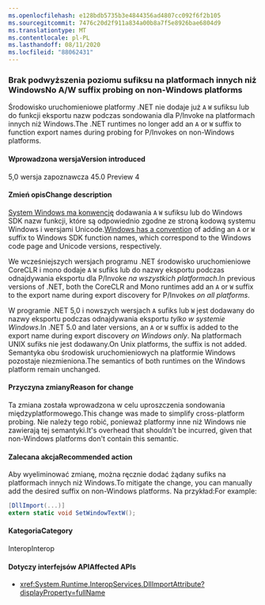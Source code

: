 ```yaml
---
ms.openlocfilehash: e128bdb5735b3e4844356ad4807cc092f6f2b105
ms.sourcegitcommit: 7476c20d2f911a834a00b8a7f5e8926bae6804d9
ms.translationtype: MT
ms.contentlocale: pl-PL
ms.lasthandoff: 08/11/2020
ms.locfileid: "88062431"
---
```

### <a name="no-aw-suffix-probing-on-non-windows-platforms"></a><span data-ttu-id="e46d6-101">Brak podwyższenia poziomu sufiksu na platformach innych niż Windows</span><span class="sxs-lookup"><span data-stu-id="e46d6-101">No A/W suffix probing on non-Windows platforms</span></span>

<span data-ttu-id="e46d6-102">Środowisko uruchomieniowe platformy .NET nie dodaje już `A` `W` sufiksu lub do funkcji eksportu nazw podczas sondowania dla P/Invoke na platformach innych niż Windows.</span><span class="sxs-lookup"><span data-stu-id="e46d6-102">The .NET runtimes no longer add an `A` or `W` suffix to function export names during probing for P/Invokes on non-Windows platforms.</span></span>

#### <a name="version-introduced"></a><span data-ttu-id="e46d6-103">Wprowadzona wersja</span><span class="sxs-lookup"><span data-stu-id="e46d6-103">Version introduced</span></span>

<span data-ttu-id="e46d6-104">5,0 wersja zapoznawcza 4</span><span class="sxs-lookup"><span data-stu-id="e46d6-104">5.0 Preview 4</span></span>

#### <a name="change-description"></a><span data-ttu-id="e46d6-105">Zmień opis</span><span class="sxs-lookup"><span data-stu-id="e46d6-105">Change description</span></span>

<span data-ttu-id="e46d6-106">[System Windows ma konwencję](/windows/win32/intl/conventions-for-function-prototypes) dodawania `A` `W` sufiksu lub do Windows SDK nazw funkcji, które są odpowiednio zgodne ze stroną kodową systemu Windows i wersjami Unicode.</span><span class="sxs-lookup"><span data-stu-id="e46d6-106">[Windows has a convention](/windows/win32/intl/conventions-for-function-prototypes) of adding an `A` or `W` suffix to Windows SDK function names, which correspond to the Windows code page and Unicode versions, respectively.</span></span>

<span data-ttu-id="e46d6-107">We wcześniejszych wersjach programu .NET środowisko uruchomieniowe CoreCLR i mono dodaje `A` `W` sufiks lub do nazwy eksportu podczas odnajdywania eksportu dla P/Invoke *na wszystkich platformach*.</span><span class="sxs-lookup"><span data-stu-id="e46d6-107">In previous versions of .NET, both the CoreCLR and Mono runtimes add an `A` or `W` suffix to the export name during export discovery for P/Invokes *on all platforms*.</span></span>

<span data-ttu-id="e46d6-108">W programie .NET 5,0 i nowszych wersjach `A` sufiks lub `W` jest dodawany do nazwy eksportu podczas odnajdywania eksportu *tylko w systemie Windows*.</span><span class="sxs-lookup"><span data-stu-id="e46d6-108">In .NET 5.0 and later versions, an `A` or `W` suffix is added to the export name during export discovery *on Windows only*.</span></span> <span data-ttu-id="e46d6-109">Na platformach UNIX sufiks nie jest dodawany.</span><span class="sxs-lookup"><span data-stu-id="e46d6-109">On Unix platforms, the suffix is not added.</span></span> <span data-ttu-id="e46d6-110">Semantyka obu środowisk uruchomieniowych na platformie Windows pozostaje niezmieniona.</span><span class="sxs-lookup"><span data-stu-id="e46d6-110">The semantics of both runtimes on the Windows platform remain unchanged.</span></span>

#### <a name="reason-for-change"></a><span data-ttu-id="e46d6-111">Przyczyna zmiany</span><span class="sxs-lookup"><span data-stu-id="e46d6-111">Reason for change</span></span>

<span data-ttu-id="e46d6-112">Ta zmiana została wprowadzona w celu uproszczenia sondowania międzyplatformowego.</span><span class="sxs-lookup"><span data-stu-id="e46d6-112">This change was made to simplify cross-platform probing.</span></span> <span data-ttu-id="e46d6-113">Nie należy tego robić, ponieważ platformy inne niż Windows nie zawierają tej semantyki.</span><span class="sxs-lookup"><span data-stu-id="e46d6-113">It's overhead that shouldn't be incurred, given that non-Windows platforms don't contain this semantic.</span></span>

#### <a name="recommended-action"></a><span data-ttu-id="e46d6-114">Zalecana akcja</span><span class="sxs-lookup"><span data-stu-id="e46d6-114">Recommended action</span></span>

<span data-ttu-id="e46d6-115">Aby wyeliminować zmianę, można ręcznie dodać żądany sufiks na platformach innych niż Windows.</span><span class="sxs-lookup"><span data-stu-id="e46d6-115">To mitigate the change, you can manually add the desired suffix on non-Windows platforms.</span></span> <span data-ttu-id="e46d6-116">Na przykład:</span><span class="sxs-lookup"><span data-stu-id="e46d6-116">For example:</span></span>

```csharp
[DllImport(...)]
extern static void SetWindowTextW();
```

#### <a name="category"></a><span data-ttu-id="e46d6-117">Kategoria</span><span class="sxs-lookup"><span data-stu-id="e46d6-117">Category</span></span>

<span data-ttu-id="e46d6-118">Interop</span><span class="sxs-lookup"><span data-stu-id="e46d6-118">Interop</span></span>

#### <a name="affected-apis"></a><span data-ttu-id="e46d6-119">Dotyczy interfejsów API</span><span class="sxs-lookup"><span data-stu-id="e46d6-119">Affected APIs</span></span>

- <xref:System.Runtime.InteropServices.DllImportAttribute?displayProperty=fullName>

<!--

#### Affected APIs

- `T:System.Runtime.InteropServices.DllImportAttribute`

-->
